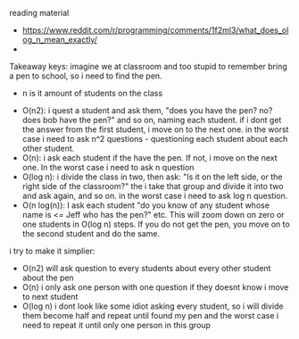 reading material
- https://www.reddit.com/r/programming/comments/1f2ml3/what_does_olog_n_mean_exactly/
- 

Takeaway keys:
imagine we at classroom and too stupid to remember bring a pen to school, so i need to find the pen.
* n is it amount of students on the class

- O(n2): i quest a student and ask them, "does you have the pen? no? does bob have the pen?" and so on, naming each student. if i dont get the answer from the first student, i move on to the next one. in the worst case i need to ask n^2 questions - questioning each student about each other student.
- O(n): i ask each student if the have the pen. If not, i move on the next one. In the worst case i need to ask n question
- O(log n): i divide the class in two, then ask: "Is it on the left side, or the right side of the classroom?" the i take that group and divide it into two and ask again, and so on. in the worst case i need to ask log n question.
- O(n log(n)): I ask each student "do you know of any student whose name is <= Jeff who has the pen?" etc. This will zoom down on zero or one students in O(log n) steps. If you do not get the pen, you move on to the second student and do the same. 

i try to make it simplier:
- O(n2) will ask question to every students about every other student about the pen
- O(n) i only ask one person with one question if they doesnt know i move to next student
- O(log n) i dont look like some idiot asking every student, so i will divide them become half and repeat until found my pen and the worst case i need to repeat it until only one person in this group
 
